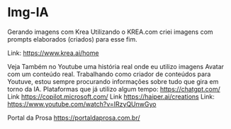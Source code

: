 # Img-IA
Gerando imagens com Krea
Utilizando o KREA.com criei imagens com prompts elaborados (criados) para esse fim.

Link:
https://www.krea.ai/home

Veja Também no Youtube uma história real onde eu utilizo imagens Avatar com um conteúdo real.
Trabalhando como criador de conteúdos para Youtuve, estou sempre procurando informações sobre tudo que gira em torno da IA.
Plataformas que já utilizo algum tempo:
https://chatgpt.com/
Link
https://copilot.microsoft.com/
Link
https://haiper.ai/creations
Link:
https://www.youtube.com/watch?v=IRzyQUnwGyo

Portal da Prosa
https://portaldaprosa.com.br/

